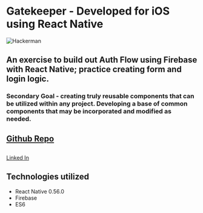 

# Gatekeeper - Developed for iOS using React Native

![Hackerman](https://thumbs.gfycat.com/EcstaticDefenselessArkshell-size_restricted.gif)

## An exercise to build out Auth Flow using Firebase with React Native; practice creating form and login logic.

### Secondary Goal - creating truly reusable components that can be utilized within any project. Developing a base of common components that may be incorporated and modified as needed.

## <a href="https://github.com/Saf3ty1nnumb3rs/React_Native_AuthApp"> Github Repo </a>

## <a name="JoshLink" href="https://www.linkedin.com/in/joshsample/">
Linked In</a>

## Technologies utilized

* React Native 0.56.0
* Firebase
* ES6
